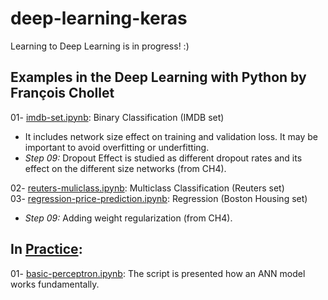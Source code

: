 # deep-learning-keras
Learning to Deep Learning is in progress! :)

## Examples in the Deep Learning with Python by François Chollet
01- [imdb-set.ipynb](https://github.com/gamzekecibas/deep-learning-keras/blob/main/imdb-set.ipynb): Binary Classification (IMDB set)        
- It includes network size effect on training and validation loss. It may be important to avoid overfitting or underfitting.  
- *Step 09:* Dropout Effect is studied as different dropout rates and its effect on the different size networks (from CH4).
  
02- [reuters-muliclass.ipynb](https://github.com/gamzekecibas/deep-learning-keras/blob/main/reuters-multiclass.ipynb): Multiclass Classification (Reuters set)  
03- [regression-price-prediction.ipynb](https://github.com/gamzekecibas/deep-learning-keras/blob/main/regression-price-prediction.ipynb): Regression (Boston Housing set)  
  - *Step 09:* Adding weight regularization (from CH4).

## In [Practice](https://github.com/gamzekecibas/deep-learning-keras/tree/main/practice):
01- [basic-perceptron.ipynb](https://github.com/gamzekecibas/deep-learning-keras/blob/main/practice/basic-perceptron.ipynb): The script is presented how an ANN model works fundamentally.
